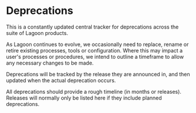 # Deprecations

This is a constantly updated central tracker for deprecations across the suite of Lagoon products.

As Lagoon continues to evolve, we occasionally need to replace, rename or retire existing processes, tools or configuration. Where this may impact a user's processes or procedures, we intend to outline a timeframe to allow any necessary changes to be made.

Deprecations will be tracked by the release they are announced in, and then updated when the actual deprecation occurs.

All deprecations should provide a rough timeline (in months or releases). Releases will normally only be listed here if they include planned deprecations.
